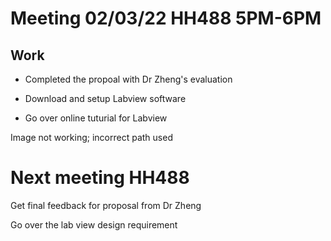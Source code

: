 # Meeting 02/03/22 HH488 5PM-6PM #

## Work

- Completed the propoal with Dr Zheng's evaluation

- Download and setup Labview software

- Go over online tuturial for Labview

Image not working; incorrect path used



# Next meeting HH488
Get final feedback for proposal from Dr Zheng

Go over the lab view design requirement 
